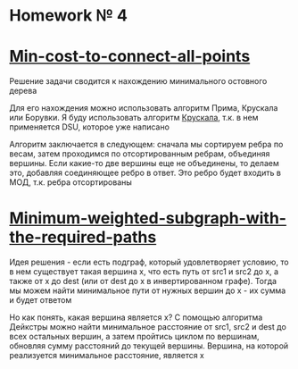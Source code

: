 # Homework № 4

# [Min-cost-to-connect-all-points](https://leetcode.com/problems/min-cost-to-connect-all-points/description/)

Решение задачи сводится к нахождению минимального остовного дерева

Для его нахождения можно использовать алгоритм Прима, Крускала или Борувки. Я буду использовать алгоритм [Крускала](http://e-maxx.ru/algo/mst_kruskal_with_dsu), 
т.к. в нем применяется DSU, которое уже написано 

Алгоритм заключается в следующем: сначала мы сортируем ребра по весам, затем проходимся по отсортированным ребрам, 
объединяя вершины. Если какие-то две вершины еще не объединены, то делаем это, добавляя соединяющее ребро в ответ. 
Это ребро будет входить в МОД, т.к. ребра отсортированы 

# [Minimum-weighted-subgraph-with-the-required-paths](https://leetcode.com/problems/minimum-weighted-subgraph-with-the-required-paths/description/)

Идея решения - если есть подграф, который удовлетворяет условию, то в нем существует такая вершина x,
что есть путь от src1 и src2 до x, а также от x до dest (или от dest до x в инвертированном графе).
Тогда мы можем найти минимальное пути от нужных вершин до x - их сумма и будет ответом

Но как понять, какая вершина является x? С помощью алгоритма Дейкстры можно найти минимальное расстояние
от src1, src2 и dest до всех остальных вершин, а затем пройтись циклом по вершинам, обновляя сумму расстояний до текущей
вершины. Вершина, на которой реализуется минимальное расстояние, является x

